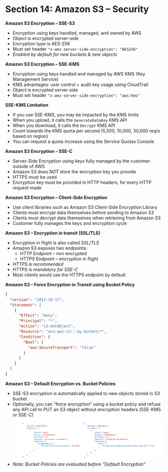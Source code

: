 # Section 14: Amazon S3 – Security

__Amazon S3 Encryption – SSE-S3__  
* Encryption using keys handled, managed, and owned by AWS
* Object is encrypted server-side
* Encryption type is AES-256
* Must set header `"x-amz-server-side-encryption": "AES256"`
* _Enabled by default for new buckets & new objects_

__Amazon S3 Encryption – SSE-KMS__  
* Encryption using keys handled and managed by AWS KMS (Key Management Service)
* KMS advantages: user control + audit key usage using CloudTrail
* Object is encrypted server side
* Must set header `"x-amz-server-side-encryption": "aws:kms"`

__SSE-KMS Limitation__   
* If you use SSE-KMS, you may be impacted
by the KMS limits
* When you upload, it calls the `GenerateDataKey` KMS API
* When you download, it calls the `Decrypt` KMS API
* Count towards the KMS quota per second
(5,500, 10,000, 30,000 req/s based on region)
* You can request a quota increase using the Service Quotas Console

__Amazon S3 Encryption – SSE-C__  
* Server-Side Encryption using keys fully managed by the customer outside of AWS
* Amazon S3 does _NOT_ store the encryption key you provide
* HTTPS must be used
* Encryption key must be provided in HTTP headers, for every HTTP request made

__Amazon S3 Encryption – Client-Side Encryption__
* Use client libraries such as Amazon S3 Client-Side Encryption Library
* Clients must encrypt data themselves before sending to Amazon S3
* Clients must decrypt data themselves when retrieving from Amazon S3
* Customer fully manages the keys and encryption cycle

__Amazon S3 – Encryption in transit (SSL/TLS)__  
* Encryption in flight is also called _SSL/TLS_
* Amazon S3 exposes two endpoints:
  - HTTP Endpoint – non encrypted
  - HTTPS Endpoint – encryption in flight
* _HTTPS is recommended_
* _HTTPS is mandatory for SSE-C_
* Most clients would use the HTTPS endpoint by default

__Amazon S3 – Force Encryption in Transit using Bucket Policy__  
```json
{
  "version": "2012-10-17",
  "Statement": [
    {
      "Effect": "Deny",
      "Principal": "*",
      "Action": "s3:GetObject",
      "Resource": "arn:aws:s3:::my-bucket/*",
      "Condition": {
        "Bool": {
          "aws:SecureTransport": "false"
        }
      }
    }
  ]
}
```


__Amazon S3 – Default Encryption vs. Bucket Policies__  
* SSE-S3 encryption is automatically applied to new objects stored in S3 bucket
* Optionally, you can “force encryption” using a bucket policy and refuse any API call to PUT an S3 object without encryption headers (SSE-KMS or SSE-C)
![](slides/bucket-policy-to-enforce-encryption.png)
* _Note: Bucket Policies are evaluated before “Default Encryption”_
